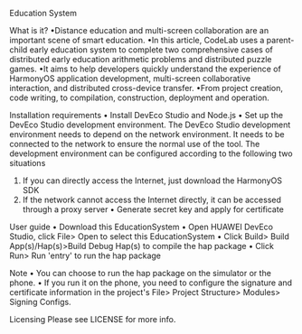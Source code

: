 Education System

What is it?
•Distance education and multi-screen collaboration are an important scene of smart education. 
•In this article, CodeLab uses a parent-child early education system to complete two comprehensive cases of distributed early education arithmetic problems and distributed puzzle games. 
•It aims to help developers quickly understand the experience of HarmonyOS application development, multi-screen collaborative interaction, and distributed cross-device transfer. 
•From project creation, code writing, to compilation, construction, deployment and operation.

Installation requirements
• Install DevEco Studio and Node.js
• Set up the DevEco Studio development environment. The DevEco Studio development environment needs to depend on the network environment. It needs to be connected to the network to ensure the normal use of the tool. The development environment can be configured according to the following two situations
1. If you can directly access the Internet, just download the HarmonyOS SDK
2. If the network cannot access the Internet directly, it can be accessed through a proxy server
• Generate secret key and apply for certificate

User guide
• Download this EducationSystem
• Open HUAWEI DevEco Studio, click File> Open to select this EducationSystem
• Click Build> Build App(s)/Hap(s)>Build Debug Hap(s) to compile the hap package
• Click Run> Run 'entry' to run the hap package

Note
• You can choose to run the hap package on the simulator or the phone. 
• If you run it on the phone, you need to configure the signature and certificate information in the project's File> Project Structure> Modules> Signing Configs.

Licensing
Please see LICENSE for more info.
